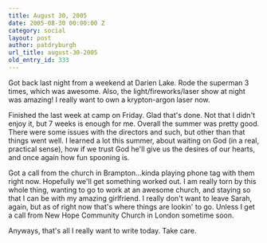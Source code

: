 ```yaml
---
title: August 30, 2005
date: 2005-08-30 00:00:00 Z
category: social
layout: post
author: patdryburgh
url_title: august-30-2005
old_entry_id: 333
---
```


Got back last night from a weekend at Darien Lake.  Rode the superman 3 times, which was awesome.  Also, the light/fireworks/laser show at night was amazing!  I really want to own a krypton-argon laser now.  

Finished the last week at camp on Friday.  Glad that's done.  Not that I didn't enjoy it, but 7 weeks is enough for me.  Overall the summer was pretty good.  There were some issues with the directors and such, but other than that things went well.  I learned a lot this summer, about waiting on God (in a real, practical sense), how if we trust God he'll give us the desires of our hearts, and once again how fun spooning is. 

Got a call from the church in Brampton...kinda playing phone tag with them right now.  Hopefully we'll get something worked out.  I am really torn by this whole thing, wanting to go to work at an awesome church, and staying so that I can be with my amazing girlfriend.  I really don't want to leave Sarah, again, but as of right now that's where things are lookin' to go.  Unless I get a call from New Hope Community Church in London sometime soon. 

Anyways, that's all I really want to write today.  Take care.